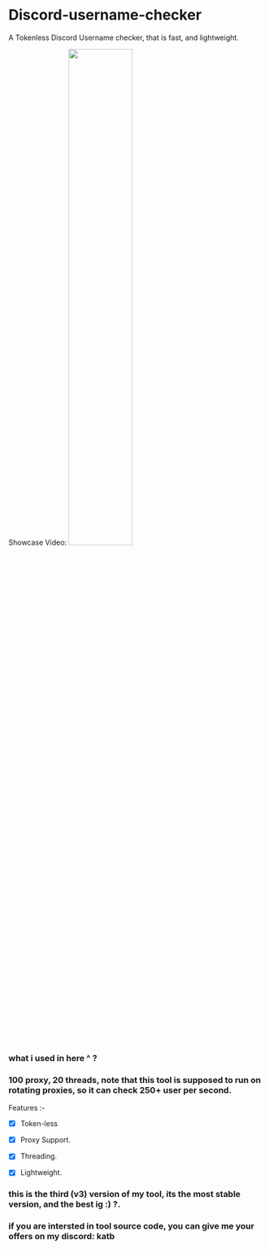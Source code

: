 # Discord-username-checker
A Tokenless Discord Username checker, that is fast, and lightweight.


Showcase Video:
[<img src="https://media.discordapp.net/attachments/929867910971785216/1136744195638435861/image.png?width=1291&height=683" width="50%">](https://cdn.discordapp.com/attachments/929867910971785216/1136740593410781314/mytool.mp4 "Discord Name checker")




### what i used in here ^ ?
### 100 proxy, 20 threads, note that this tool is supposed to run on rotating proxies, so it can check 250+ user per second.

Features :-
- [x] Token-less
- [x] Proxy Support.
- [x] Threading.
- [x] Lightweight.


### this is the third (v3) version of my tool, its the most stable version, and the best ig :) ?.
### if you are intersted in tool source code, you can give me your offers on my discord: katb
